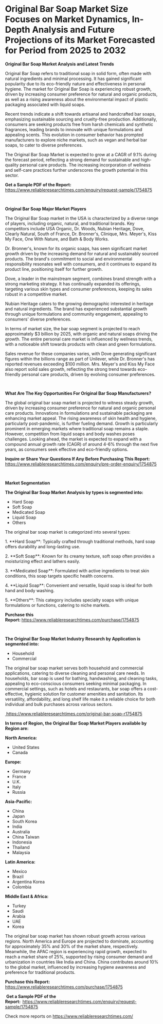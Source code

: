<p><h1>Original Bar Soap Market Size Focuses on Market Dynamics, In-Depth Analysis and Future Projections of its Market Forecasted for Period from 2025 to 2032</h1></p><p><strong>Original Bar Soap Market Analysis and Latest Trends</strong></p>
<p><p>Original Bar Soap refers to traditional soap in solid form, often made with natural ingredients and minimal processing. It has gained significant popularity due to its eco-friendly nature and effectiveness in personal hygiene. The market for Original Bar Soap is experiencing robust growth, driven by increasing consumer preference for natural and organic products, as well as a rising awareness about the environmental impact of plastic packaging associated with liquid soaps. </p><p>Recent trends indicate a shift towards artisanal and handcrafted bar soaps, emphasizing sustainable sourcing and cruelty-free production. Additionally, consumers are seeking products free from harsh chemicals and synthetic fragrances, leading brands to innovate with unique formulations and appealing scents. This evolution in consumer behavior has prompted manufacturers to explore niche markets, such as vegan and herbal bar soaps, to cater to diverse preferences.</p><p>The Original Bar Soap Market is expected to grow at a CAGR of 9.1% during the forecast period, reflecting a strong demand for sustainable and high-quality personal care products. The increasing incorporation of wellness and self-care practices further underscores the growth potential in this sector.</p></p>
<p><strong>Get a Sample PDF of the Report:&nbsp;</strong> <a href="https://www.reliableresearchtimes.com/enquiry/request-sample/1754875?utm_campaign=3287&utm_medium=2&utm_source=Github&utm_content=ia&utm_term=04042025&utm_id=original-bar-soap">https://www.reliableresearchtimes.com/enquiry/request-sample/1754875</a></p>
<p>&nbsp;</p>
<p><strong>Original Bar Soap Major Market Players</strong></p>
<p><p>The Original Bar Soap market in the USA is characterized by a diverse range of players, including organic, natural, and traditional brands. Key competitors include USA Organic, Dr. Woods, Nubian Heritage, Dove, Clearly Natural, South of France, Dr. Bronner's, Clinique, Mrs. Meyer's, Kiss My Face, One With Nature, and Bath & Body Works.</p><p>Dr. Bronner's, known for its organic soaps, has seen significant market growth driven by the increasing demand for natural and sustainably sourced products. The brand's commitment to social and environmental responsibility resonates well with consumers, and it continues to expand its product line, positioning itself for further growth.</p><p>Dove, a leader in the mainstream segment, combines brand strength with a strong marketing strategy. It has continually expanded its offerings, targeting various skin types and consumer preferences, keeping its sales robust in a competitive market.</p><p>Nubian Heritage caters to the growing demographic interested in heritage and natural ingredients. The brand has experienced substantial growth through unique formulations and community engagement, appealing to consumers' diverse preferences.</p><p>In terms of market size, the bar soap segment is projected to reach approximately $3 billion by 2025, with organic and natural soaps driving the growth. The entire personal care market is influenced by wellness trends, with a noticeable shift towards products with clean and green formulations.</p><p>Sales revenue for these companies varies, with Dove generating significant figures within the billions range as part of Unilever, while Dr. Bronner's has reported revenues exceeding $100 million. Mrs. Meyer's and Kiss My Face also report solid sales growth, reflecting the strong trend towards eco-friendly personal care products, driven by evolving consumer preferences.</p></p>
<p>&nbsp;</p>
<p><strong>What Are The Key Opportunities For Original Bar Soap Manufacturers?</strong></p>
<p><p>The global original bar soap market is projected to witness steady growth, driven by increasing consumer preference for natural and organic personal care products. Innovations in formulations and sustainable packaging are enhancing market appeal. The rising awareness of skin health and hygiene, particularly post-pandemic, is further fueling demand. Growth is particularly prominent in emerging markets where traditional soap remains a staple. However, competition from liquid soaps and body washes poses challenges. Looking ahead, the market is expected to expand with a compound annual growth rate (CAGR) of around 4-6% through the next five years, as consumers seek effective and eco-friendly options.</p></p>
<p><strong>Inquire or Share Your Questions If Any Before Purchasing This Report:</strong> <a href="https://www.reliableresearchtimes.com/enquiry/pre-order-enquiry/1754875?utm_campaign=3287&utm_medium=2&utm_source=Github&utm_content=ia&utm_term=04042025&utm_id=original-bar-soap">https://www.reliableresearchtimes.com/enquiry/pre-order-enquiry/1754875</a></p>
<p>&nbsp;</p>
<p><strong>Market Segmentation</strong></p>
<p><strong>The Original Bar Soap Market Analysis by types is segmented into:</strong></p>
<p><ul><li>Hard Soap</li><li>Soft Soap</li><li>Medicated Soap</li><li>Liquid Soap</li><li>Others</li></ul></p>
<p><p>The original bar soap market is categorized into several types: </p><p>1. **Hard Soap**: Typically crafted through traditional methods, hard soap offers durability and long-lasting use.</p><p>2. **Soft Soap**: Known for its creamy texture, soft soap often provides a moisturizing effect and lathers easily.</p><p>3. **Medicated Soap**: Formulated with active ingredients to treat skin conditions, this soap targets specific health concerns.</p><p>4. **Liquid Soap**: Convenient and versatile, liquid soap is ideal for both hand and body washing.</p><p>5. **Others**: This category includes specialty soaps with unique formulations or functions, catering to niche markets.</p></p>
<p><strong>Purchase this Report:&nbsp;</strong><a href="https://www.reliableresearchtimes.com/purchase/1754875?utm_campaign=3287&utm_medium=2&utm_source=Github&utm_content=ia&utm_term=04042025&utm_id=original-bar-soap">https://www.reliableresearchtimes.com/purchase/1754875</a></p>
<p>&nbsp;</p>
<p><strong>The Original Bar Soap Market Industry Research by Application is segmented into:</strong></p>
<p><ul><li>Household</li><li>Commercial</li></ul></p>
<p><p>The original bar soap market serves both household and commercial applications, catering to diverse cleaning and personal care needs. In households, bar soap is used for bathing, handwashing, and cleaning tasks, appealing to eco-conscious consumers seeking minimal packaging. In commercial settings, such as hotels and restaurants, bar soap offers a cost-effective, hygienic solution for customer amenities and sanitation. Its versatility, affordability, and long shelf life make it a reliable choice for both individual and bulk purchases across various sectors.</p></p>
<p><a href="https://www.reliableresearchtimes.com/original-bar-soap-r1754875?utm_campaign=3287&utm_medium=2&utm_source=Github&utm_content=ia&utm_term=04042025&utm_id=original-bar-soap">&nbsp;https://www.reliableresearchtimes.com/original-bar-soap-r1754875</a></p>
<p><strong>In terms of Region, the Original Bar Soap Market Players available by Region are:</strong></p>
<p>
    <p> <strong> North America: </strong>
        <ul>
            <li>United States</li>
            <li>Canada</li>
        </ul>
        </p> 
    <p> <strong> Europe: </strong>
        <ul>
            <li>Germany</li>
            <li>France</li>
            <li>U.K.</li>
            <li>Italy</li>
            <li>Russia</li>
        </ul>
        </p> 
    <p> <strong> Asia-Pacific: </strong>
        <ul>
            <li>China</li>
            <li>Japan</li>
            <li>South Korea</li>
            <li>India</li>
            <li>Australia</li>
            <li>China Taiwan</li>
            <li>Indonesia</li>
            <li>Thailand</li>
            <li>Malaysia</li>
        </ul>
        </p> 
    <p> <strong> Latin America: </strong>
        <ul>
            <li>Mexico</li>
            <li>Brazil</li>
            <li>Argentina Korea</li>
            <li>Colombia</li>
        </ul>
        </p> 
    <p> <strong> Middle East & Africa: </strong>
        <ul>
            <li>Turkey</li>
            <li>Saudi</li>
            <li>Arabia</li>
            <li>UAE</li>
            <li>Korea</li>
        </ul>
    </p>
    </p>
<p><p>The original bar soap market has shown robust growth across various regions. North America and Europe are projected to dominate, accounting for approximately 35% and 30% of the market share, respectively. Meanwhile, the APAC region is experiencing rapid growth, expected to reach a market share of 25%, supported by rising consumer demand and urbanization in countries like India and China. China contributes around 10% to the global market, influenced by increasing hygiene awareness and preference for traditional products.</p></p>
<p><strong>Purchase this Report: </strong><a href="https://www.reliableresearchtimes.com/purchase/1754875?utm_campaign=3287&utm_medium=2&utm_source=Github&utm_content=ia&utm_term=04042025&utm_id=original-bar-soap">https://www.reliableresearchtimes.com/purchase/1754875</a></p>
<p>&nbsp;<strong>Get a Sample PDF of the Report:&nbsp;&nbsp;</strong><a href="https://www.reliableresearchtimes.com/enquiry/request-sample/1754875?utm_campaign=3287&utm_medium=2&utm_source=Github&utm_content=ia&utm_term=04042025&utm_id=original-bar-soap">https://www.reliableresearchtimes.com/enquiry/request-sample/1754875</a></p>
<p><strong></strong></p>
<p>Check more reports on <a href="https://www.reliableresearchtimes.com/?utm_campaign=3287&utm_medium=2&utm_source=Github&utm_content=ia&utm_term=04042025&utm_id=original-bar-soap">https://www.reliableresearchtimes.com/</a></p>
